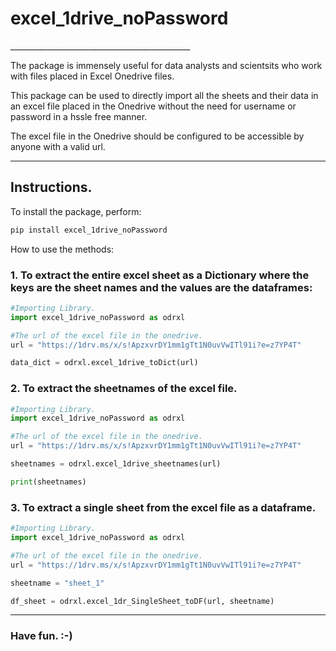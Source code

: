 <h1>excel_1drive_noPassword</h1>   
_____________________________________________  

The package is immensely useful for data analysts and scientsits who work with files placed in Excel Onedrive files.

This package can be used to directly import all the sheets and their data in an excel file placed in the Onedrive without the need for username or password in a hssle free manner.

The excel file in the Onedrive should be configured to be accessible by anyone with a valid url.


_____________________________________________

<h2>Instructions.</h2>  

To install the package, perform:  

```python
pip install excel_1drive_noPassword
```
 
How to use the methods:  

<h3>1. To extract the entire excel sheet as a Dictionary where the keys are the sheet names and the values are the dataframes:  </h3>

```python
#Importing Library.
import excel_1drive_noPassword as odrxl

#The url of the excel file in the onedrive.
url = "https://1drv.ms/x/s!ApzxvrDY1mm1gTt1N0uvVwITl91i?e=z7YP4T"

data_dict = odrxl.excel_1drive_toDict(url)

```

<h3>2. To extract the sheetnames of the excel file.  </h3>

```python
#Importing Library.
import excel_1drive_noPassword as odrxl

#The url of the excel file in the onedrive.
url = "https://1drv.ms/x/s!ApzxvrDY1mm1gTt1N0uvVwITl91i?e=z7YP4T"

sheetnames = odrxl.excel_1drive_sheetnames(url)

print(sheetnames)

```

<h3>3. To extract a single sheet from the excel file as a dataframe.  </h3>

```python
#Importing Library.
import excel_1drive_noPassword as odrxl

#The url of the excel file in the onedrive.
url = "https://1drv.ms/x/s!ApzxvrDY1mm1gTt1N0uvVwITl91i?e=z7YP4T"

sheetname = "sheet_1"

df_sheet = odrxl.excel_1dr_SingleSheet_toDF(url, sheetname)

```



_____________________________________________

<h3>Have fun. :-) </h3>